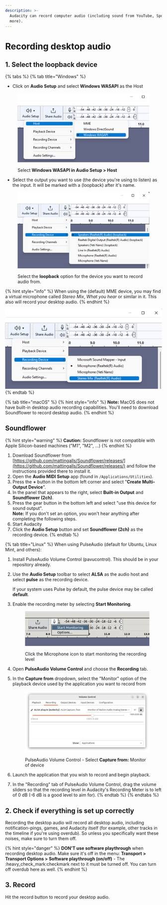 ```yaml
---
description: >-
  Audacity can record computer audio (including sound from YouTube, Spotify and
  more).
---
```


# Recording desktop audio

## 1. Select the loopback device

{% tabs %}
{% tab title="Windows" %}
* Click on **Audio Setup** and select **Windows WASAPI** as the Host

<figure><img src="../.gitbook/assets/Audio Setup Host Selection.png" alt=""><figcaption><p>Select <strong>Windows WASAPI in Audio Setup > Host</strong></p></figcaption></figure>

* Select the output you want to use (the device you're using to listen) as the input. It will be marked with a (loopback) after it's name.

<figure><img src="../.gitbook/assets/Loopback device selection.png" alt=""><figcaption><p>Select the <strong>loopback</strong> option for the device you want to record audio from.</p></figcaption></figure>

{% hint style="info" %}
When using the (default) MME device, you may find a virtual microphone called _Stereo Mix_, _What you hear_ or similar in it. This also will record your desktop audio.
{% endhint %}

![Selecting Stereo Mix as an alternative to record desktop audio](<../.gitbook/assets/Stereo Mix Recording option.png>)
{% endtab %}

{% tab title="macOS" %}
{% hint style="info" %}
**Note:** MacOS does not have built-in desktop audio recording capabilities. You'll need to download Soundflower to record desktop audio.
{% endhint %}

## Soundflower&#x20;

{% hint style="warning" %}
**Caution:** Soundflower is not compatible with Apple Silicon-based machines ("M1", "M2", ...)
{% endhint %}

1. Download Soundflower from [https://github.com/mattingalls/Soundflower/releases/](https://github.com/mattingalls/Soundflower/releases/) and follow the instructions provided there to install it.
2. Open the **Audio MIDI Setup** app (found in `/Applications/Utilities`).
3. Press the **+** button in the bottom left corner and select "**Create Multi-Output Device**".
4. In the panel that appears to the right, select **Built-in Output** and **Soundflower (2ch)**.
5. Press the gear button in the bottom left and select "use this device for sound output".\
   **Note:** If you don't set an option, you won't hear anything after completing the following steps.
6. Start Audacity
7. Click the **Audio Setup** button and set **Soundflower (2ch)** as the recording device.
{% endtab %}

{% tab title="Linux" %}
When using PulseAudio (default for Ubuntu, Linux Mint, and others):

1. Install PulseAudio Volume Control (pavucontrol). This should be in your repository already.
2.  Use the **Audio Setup** toolbar to select **ALSA** as the audio host and select **pulse** as the recording device.

    If your system uses Pulse by default, the pulse device may be called **default**.
3.  Enable the recording meter by selecting **Start Monitoring**.

    <figure><img src="../.gitbook/assets/image (4) (1).png" alt=""><figcaption><p>Click the Microphone icon to start monitoring the recording level</p></figcaption></figure>
4. Open **PulseAudio Volume Control** and choose the **Recording** tab.
5.  In the **Capture from** dropdown, select the "Monitor" option of the playback device used by the application you want to record from

    <figure><img src="../.gitbook/assets/image (2) (2) (1).png" alt=""><figcaption><p>PulseAudio Volume Control - Select <strong>Capture from:</strong> Monitor of device</p></figcaption></figure>
6. Launch the application that you wish to record and begin playback.
7. In the "Recording" tab of PulseAudio Volume Control, drag the volume sliders so that the recording level in Audacity's Recording Meter is to left of 0 dB (-6 dB is a good level to aim for).
{% endtab %}
{% endtabs %}

## 2. Check if everything is set up correctly

Recording the desktop audio will record all desktop audio, including notification-pings, games, and Audacity itself (for example, other tracks in the timeline if you're using overdub). So unless you specifically want these noises, make sure to turn them off.

{% hint style="danger" %}
**DON'T use software playthrough** when recording desktop audio. Make sure it's off in the menu: **Transport > Transport Options > Software playthrough (on/off)** - The :heavy\_check\_mark:checkmark next to it must be turned off. You can turn off overdub here as well.&#x20;
{% endhint %}

## 3. Record

Hit the record button to record your desktop audio.&#x20;
